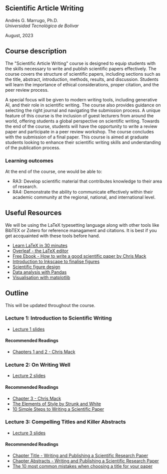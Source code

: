 ## Scientific Article Writing

Andrés G. Marrugo, Ph.D.          
*Universidad Tecnológica de Bolívar*

August, 2023

##  Course description

The "Scientific Article Writing" course is designed to equip students with the skills necessary to write and publish scientific papers effectively. The course covers the structure of scientific papers, including sections such as the title, abstract, introduction, methods, results, and discussion. Students will learn the importance of ethical considerations, proper citation, and the peer review process. 

A special focus will be given to modern writing tools, including generative AI, and their role in scientific writing. The course also provides guidance on selecting the right journal and navigating the submission process. A unique feature of this course is the inclusion of guest lecturers from around the world, offering students a global perspective on scientific writing. Towards the end of the course, students will have the opportunity to write a review paper and participate in a peer review workshop. The course concludes with the submission of a final paper. This course is aimed at graduate students looking to enhance their scientific writing skills and understanding of the publication process.

### Learning outcomes
At the end of the course, one would be able to:
- RA3: Develop scientific material that contributes knowledge to their area of research.
- RA4: Demonstrate the ability to communicate effectively within their academic community at the regional, national, and international level.

## Useful Resources
 
We will be using the LaTeX typesetting language along with other tools like BibTEX or Zotero for reference managament and citations. It is best if you get accquainted with these tools before hand.

- [Learn LaTeX in 30 minutes](https://www.overleaf.com/learn/latex/Tutorials#Learn_LaTeX_in_30_minutes)
- [Overleaf - the LaTeX editor](https://www.overleaf.com)
- [Free Ebook - How to write a good scientific paper by Chris Mack](https://www.spiedigitallibrary.org/ebooks/PM/How-to-Write-a-Good-Scientific-Paper/Chapter1/How-to-Write-a-Good-Scientific-Paper-Full-Book/10.1117/3.2317707.sup?webSyncID=8b1b784d-8db1-3e6d-be88-365d018a7bd6&sessionGUID=875583eb-1c34-202b-13d8-e906282a7365&_ga=2.226645333.991530863.1690731670-1106017337.1689951529)
- [Introduction to Inkscape to finalise figures](https://bioinformatics-core-shared-training.github.io/effective-figure-design/DesigningEffectiveScientificFigures_Practical_INKSCAPE_Zabala_v00.pdf)
- [Scientific figure design](https://www.bioinformatics.babraham.ac.uk/training.html#figuredesign)
- [Data analysis with Pandas](https://github.com/drvinceknight/Python-Mathematics-Handbook/blob/master/03-Data-analysis-with-Pandas.ipynb)
- [Visualisation with matplotlib](https://github.com/drvinceknight/Python-Mathematics-Handbook/blob/master/04-Visualisation-with-matplotlib.ipynb)



## Outline

This will be updated throughout the course.

### Lecture 1: Introduction to Scientific Writing

- [Lecture 1 slides](https://www.dropbox.com/s/m614ojwqxwaszj8/Lecture-01-intro.pdf?dl=0)

#### Recommended Readings

- [Chapters 1 and 2 - Chris Mack](https://www.spiedigitallibrary.org/ebooks/PM/How-to-Write-a-Good-Scientific-Paper/Chapter1/How-to-Write-a-Good-Scientific-Paper-Full-Book/10.1117/3.2317707.sup?webSyncID=8b1b784d-8db1-3e6d-be88-365d018a7bd6&sessionGUID=875583eb-1c34-202b-13d8-e906282a7365&_ga=2.226645333.991530863.1690731670-1106017337.1689951529)

### Lecture 2: On Writing Well

- [Lecture 2 slides](https://www.dropbox.com/s/6ucebu33htwo1xa/Lecture-02-writing-well.pdf?dl=0)

#### Recommended Readings

- [Chapter 3 - Chris Mack](https://www.spiedigitallibrary.org/ebooks/PM/How-to-Write-a-Good-Scientific-Paper/Chapter1/How-to-Write-a-Good-Scientific-Paper-Full-Book/10.1117/3.2317707.sup?webSyncID=8b1b784d-8db1-3e6d-be88-365d018a7bd6&sessionGUID=875583eb-1c34-202b-13d8-e906282a7365&_ga=2.226645333.991530863.1690731670-1106017337.1689951529)
- [The Elements of Style by Strunk and White](https://faculty.washington.edu/heagerty/Courses/b572/public/StrunkWhite.pdf)
- [10 Simple Steps to Writing a Scientific Paper](https://spie.org/news/photonics-focus/janfeb-2020/how-to-write-a-scientific-paper?SSO=1 "10 Simple Steps to Writing a Scientific Paper")



### Lecture 3: Compelling Titles and Killer Abstracts

- [Lecture 3 slides](https://www.dropbox.com/scl/fi/8ed9eygyqgxkhwiilcgj6/Lecture-03-compelling-titles-and-abstracts.pdf?rlkey=lsv4na57e2ku20c33lpqzsdif&dl=0)

#### Recommended Readings

- [Chapter Title - Writing and Publishing a Scientific Research Paper](https://link.springer.com/chapter/10.1007/978-981-10-4720-6_3)   
- [Chapter Abstracts - Writing and Publishing a Scientific Research Paper](https://link.springer.com/chapter/10.1007/978-981-10-4720-6_4)   
- [The 10 most common mistakes when choosing a title for your paper](https://peerj.com/blog/post/115284880816/the-10-most-common-mistakes-when-choosing-a-title-for-your-paper/)
